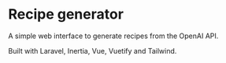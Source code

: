 # Recipe generator

A simple web interface to generate recipes from the OpenAI API.

Built with Laravel, Inertia, Vue, Vuetify and Tailwind.

